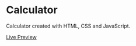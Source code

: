 # Calculator

Calculator created with HTML, CSS and JavaScript.

[Live Preview](https://thomasmartindev.github.io/calculator/)